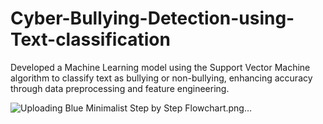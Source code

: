 # Cyber-Bullying-Detection-using-Text-classification
Developed a Machine Learning model using the Support Vector Machine algorithm to classify text as bullying or non-bullying, enhancing accuracy through data preprocessing and feature engineering.

![Uploading Blue Minimalist Step by Step Flowchart.png…]()
